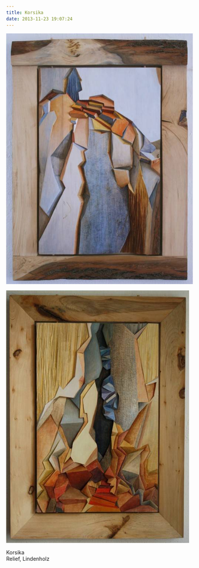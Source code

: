 ```yaml
---
title: Korsika
date: 2013-11-23 19:07:24
---
```

![Korsika 1](/img/holzreliefs/korsika-1.jpg)

![Korsika 2](/img/holzreliefs/korsika-2.jpg)

Korsika<br>
Relief, Lindenholz
